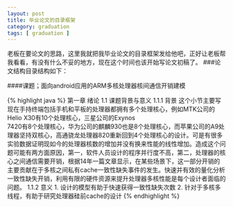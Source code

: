 ```yaml
---
layout: post
title: 毕业论文的目录框架
category: graduation
tags: [ graduation ]
---
```

老板在要论文的思路，这里我就把我毕业论文的目录框架发给他吧，正好让老板帮我看看，有没有什么不妥的地方，现在这个时间也该开始写论文初稿了。
###论文结构目录结构如下：

####课题；面向android应用的ARM多核处理器核间通信开销建模

{% highlight java %}
第一章 绪论
   1.1 课题背景与意义
       1.1.1 背景
             这个小节主要写现在手持终端包括手机和平板的处理器都拥有多个处理核心，例如MTK公司的Helio X30有10个处理核心，三星公司的Exynos     
7420有8个处理核心，华为公司的麒麟930也是8个处理核心，而苹果公司的A9处理器坚持双核心，高通骁龙处理器820重新回到4个处理核心的设计。可是有很多实验数据证明现如今的处理器核数的增加并没有换来性能的线性增加。造成这个问题可能有两方面原因，第一，软件人员设计的程序并行度不高，第二，处理器的核心之间通信需要开销，根据14年一篇文章显示，在某些场景下，这一部分开销的主要贡献在于多核之间私有cache一致性缺失事件的发生。快速并有效的量化分析一致性缺失开销，利用有限的硬件资源来提升处理器多核性能是每个设计者面临的问题。
       1.1.2 意义
             1. 设计的模型有助于快速获得一致性缺失次数
             2. 针对于多核多线程，有助于研究处理器硅前cache的设计
{% endhighlight %}
